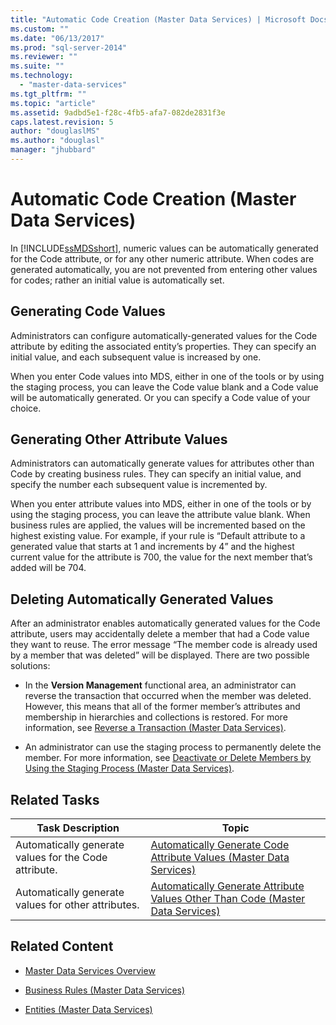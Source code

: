 ```yaml
---
title: "Automatic Code Creation (Master Data Services) | Microsoft Docs"
ms.custom: ""
ms.date: "06/13/2017"
ms.prod: "sql-server-2014"
ms.reviewer: ""
ms.suite: ""
ms.technology: 
  - "master-data-services"
ms.tgt_pltfrm: ""
ms.topic: "article"
ms.assetid: 9adbd5e1-f28c-4fb5-afa7-082de2831f3e
caps.latest.revision: 5
author: "douglaslMS"
ms.author: "douglasl"
manager: "jhubbard"
---
```

# Automatic Code Creation (Master Data Services)
  In [!INCLUDE[ssMDSshort](../includes/ssmdsshort-md.md)], numeric values can be automatically generated for the Code attribute, or for any other numeric attribute. When codes are generated automatically, you are not prevented from entering other values for codes; rather an initial value is automatically set.  
  
## Generating Code Values  
 Administrators can configure automatically-generated values for the Code attribute by editing the associated entity’s properties. They can specify an initial value, and each subsequent value is increased by one.  
  
 When you enter Code values into MDS, either in one of the tools or by using the staging process, you can leave the Code value blank and a Code value will be automatically generated. Or you can specify a Code value of your choice.  
  
## Generating Other Attribute Values  
 Administrators can automatically generate values for attributes other than Code by creating business rules. They can specify an initial value, and specify the number each subsequent value is incremented by.  
  
 When you enter attribute values into MDS, either in one of the tools or by using the staging process, you can leave the attribute value blank. When business rules are applied, the values will be incremented based on the highest existing value. For example, if your rule is “Default attribute to a generated value that starts at 1 and increments by 4” and the highest current value for the attribute is 700, the value for the next member that’s added will be 704.  
  
## Deleting Automatically Generated Values  
 After an administrator enables automatically generated values for the Code attribute, users may accidentally delete a member that had a Code value they want to reuse. The error message “The member code is already used by a member that was deleted” will be displayed. There are two possible solutions:  
  
-   In the **Version Management** functional area, an administrator can reverse the transaction that occurred when the member was deleted. However, this means that all of the former member’s attributes and membership in hierarchies and collections is restored. For more information, see [Reverse a Transaction &#40;Master Data Services&#41;](../../2014/master-data-services/reverse-a-transaction-master-data-services.md).  
  
-   An administrator can use the staging process to permanently delete the member. For more information, see [Deactivate or Delete Members by Using the Staging Process &#40;Master Data Services&#41;](~/2014/master-data-services/add-update-and-delete-data-master-data-services.md).  
  
## Related Tasks  
  
|Task Description|Topic|  
|----------------------|-----------|  
|Automatically generate values for the Code attribute.|[Automatically Generate Code Attribute Values &#40;Master Data Services&#41;](../../2014/master-data-services/automatically-generate-code-attribute-values-master-data-services.md)|  
|Automatically generate values for other attributes.|[Automatically Generate Attribute Values Other Than Code &#40;Master Data Services&#41;](../../2014/master-data-services/automatically-generate-attribute-values-other-than-code-master-data-services.md)|  
  
## Related Content  
  
-   [Master Data Services Overview](../../2014/master-data-services/master-data-services-overview.md)  
  
-   [Business Rules &#40;Master Data Services&#41;](../../2014/master-data-services/business-rules-master-data-services.md)  
  
-   [Entities &#40;Master Data Services&#41;](../../2014/master-data-services/entities-master-data-services.md)  
  
  